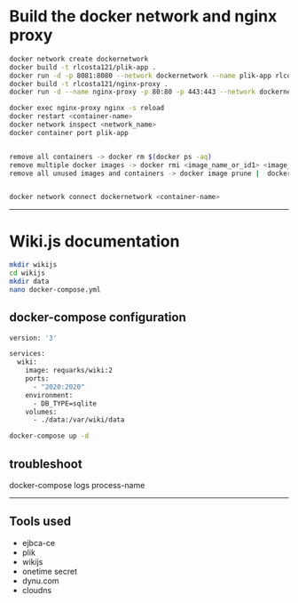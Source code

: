 # Build the docker network and nginx proxy

```bash
docker network create dockernetwork
docker build -t rlcosta121/plik-app .
docker run -d -p 8081:8080 --network dockernetwork --name plik-app rlcosta121/plik-app
docker build -t rlcosta121/nginx-proxy .
docker run -d --name nginx-proxy -p 80:80 -p 443:443 --network dockernetwork rlcosta121/nginx-proxy

docker exec nginx-proxy nginx -s reload
docker restart <container-name>
docker network inspect <network_name>
docker container port plik-app


remove all containers -> docker rm $(docker ps -aq)
remove multiple docker images -> docker rmi <image_name_or_id1> <image_name_or_id2> <image_name_or_id3> ...
remove all unused images and containers -> docker image prune |  docker container prune


docker network connect dockernetwork <container-name>
```
---

# Wiki.js documentation

```bash
mkdir wikijs
cd wikijs
mkdir data
nano docker-compose.yml
```

## docker-compose configuration
```bash
version: '3'

services:
  wiki:
    image: requarks/wiki:2
    ports:
      - "2020:2020"
    environment:
      - DB_TYPE=sqlite
    volumes:
      - ./data:/var/wiki/data
```

```sh
docker-compose up -d
```

## troubleshoot
docker-compose logs process-name

---

## Tools used

- ejbca-ce
- plik
- wikijs
- onetime secret
- dynu.com
- cloudns
